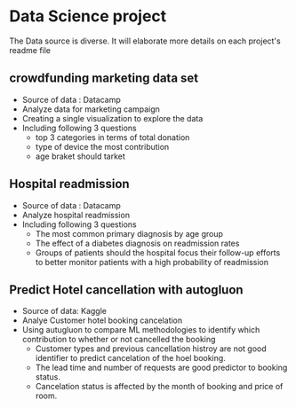 # Data Science project 
The Data source is diverse. It will elaborate more details on each project's readme file

## crowdfunding marketing data set
- Source of data : Datacamp
- Analyze data for marketing campaign 
- Creating a single visualization to explore the data
- Including  following 3 questions
  - top 3 categories in terms of total donation
  - type of device the most contribution
  - age braket should tarket
  
  
 ## Hospital readmission
 - Source of data : Datacamp
 - Analyze hospital readmission 
 - Including  following 3 questions
    - The most common primary diagnosis by age group
    - The effect of a diabetes diagnosis on readmission rates
    - Groups of patients should the hospital focus their follow-up efforts to better monitor patients with a high probability of readmission
  
  ## Predict Hotel cancellation with autogluon 
  - Source of data: Kaggle
  - Analye Customer hotel booking cancelation
  - Using autugluon to compare ML methodologies to identify which contribution to whether or not cancelled the booking
    - Customer types and previous cancellation histroy are not good identifier to predict cancelation of the hoel booking.
    - The lead time and number of requests are good predictor to booking status.
    - Cancelation status is affected by the month of booking and price of room. 
    


 
